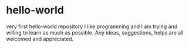 # hello-world
very first hello-world repository
I like programming and I am trying and willing to learn as much as possible.
Any ideas, suggestions, helps are all welcomed and appreciated.
